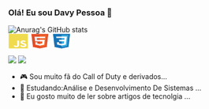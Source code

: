 ### Olá! Eu sou Davy Pessoa 👋
![Anurag's GitHub stats](https://github-readme-stats.vercel.app/api?username=Davy561&show_icons=true&theme=radical)<br>
 <img align="center" alt="Rafa-Js" height="30" width="40" src="https://raw.githubusercontent.com/devicons/devicon/master/icons/javascript/javascript-plain.svg">
   <img align="center" alt="Rafa-HTML" height="30" width="40" src="https://raw.githubusercontent.com/devicons/devicon/master/icons/html5/html5-original.svg">
  <img align="center" alt="Rafa-CSS" height="30" width="40" src="https://raw.githubusercontent.com/devicons/devicon/master/icons/css3/css3-original.svg">
  
  <a href="https://instagram.com/davyp.correia" target="_blank"><img src="https://img.shields.io/badge/-Instagram-%23E4405F?style=for-the-badge&logo=instagram&logoColor=white" target="_blank"></a>
  <a href = "mailto:davypcorreia@gmail.com"><img src="https://img.shields.io/badge/-Gmail-%23333?style=for-the-badge&logo=gmail&logoColor=white" target="_blank"></a>
- 🎮 Sou muito fã do Call of Duty e derivados...
- 📘 Estudando:Análise e Desenvolvimento De Sistemas ...
- 🌱 Eu gosto muito de ler sobre artigos de tecnolgia ...
